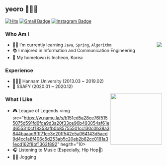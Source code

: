 ## yeoro 🙋🏻‍♂️

[![Hits](https://hits.seeyoufarm.com/api/count/incr/badge.svg?url=https%3A%2F%2Fgithub.com%2Fyeoro0&count_bg=%23EB8B10&title_bg=%23684327&icon=&icon_color=%23E7E7E7&title=VISIT&edge_flat=false)](https://github.com/yeoro0) 
[![Gmail Badge](https://img.shields.io/badge/Gmail-D14836?style=flat&logo=Gmail&logoColor=white)](mailto:dufgh1009@gmail.com) 
[![Instagram Badge](https://img.shields.io/badge/Instagram-9c38d1?style=flat&logo=Instagram&logoColor=white)](https://www.instagram.com/yeoro0) 

### Who Am I

<img align='right' src="http://mazassumnida.wtf/api/v2/generate_badge?boj=yeoro0">

- 👶🏻 I’m currently learning `Java`, `Spring`, `Algorithm`
- 📚 I majored in Information and Communication Engineering
- 🏡 My hometown is Incheon, Korea

### Experience

- 👨🏻‍🎓 Hannam University (2013.03 ~ 2019.02)
- 🏫 SSAFY (2020.01 ~ 2020.12)

<img align='right' src="https://github-readme-stats.vercel.app/api?username=yeoro" height="165">

### What I Like

- 🎮 League of Legends <img src="https://w.namu.la/s/b151ed5a28ee76f5155075d591fd6fda9d3a20f33ce96b493054af61e4655310cf18353afb0b85755501cc130c0b38a3844baaad9fff71ec3e20ff542e5a064143d5acd9d4cc1a8f406c5d253ab5c20eb2b82cc0181a31ecd162f8bf1363f892" hegith="10>
- 🎧 Listening to Music (Especially, Hip Hop🤟)
- 🏃‍♂️ Jogging

